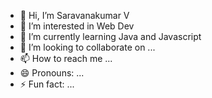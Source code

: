 - 👋 Hi, I’m Saravanakumar V
- 👀 I’m interested in Web Dev
- 🌱 I’m currently learning Java and Javascript
- 💞️ I’m looking to collaborate on ...
- 📫 How to reach me ...
- 😄 Pronouns: ...
- ⚡ Fun fact: ...

<!---
SaravanaKV/SaravanaKV is a ✨ special ✨ repository because its `README.md` (this file) appears on your GitHub profile.
You can click the Preview link to take a look at your changes.
--->
